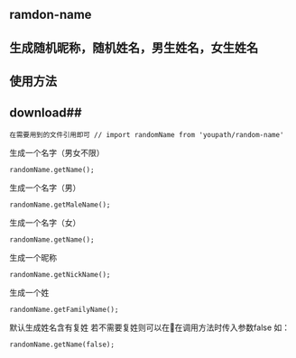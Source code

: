 ## ramdon-name ##
## 生成随机昵称，随机姓名，男生姓名，女生姓名 ##

## 使用方法 ##
## download##
    在需要用到的文件引用即可 // import randomName from 'youpath/random-name'

生成一个名字（男女不限）

    randomName.getName(); 

生成一个名字（男）

    randomName.getMaleName(); 

生成一个名字（女）

    randomName.getName(); 

生成一个昵称

    randomName.getNickName();

生成一个姓

    randomName.getFamilyName();

默认生成姓名含有复姓
若不需要复姓则可以在在调用方法时传入参数false  如：

    randomName.getName(false); 